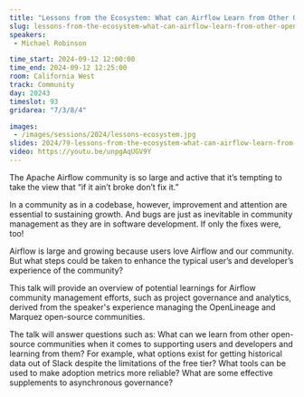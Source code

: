 ```yaml
---
title: "Lessons from the Ecosystem: What can Airflow Learn from Other Open-source Communities?"
slug: lessons-from-the-ecosystem-what-can-airflow-learn-from-other-open-source-communities
speakers:
 - Michael Robinson

time_start: 2024-09-12 12:00:00
time_end: 2024-09-12 12:25:00
room: California West
track: Community
day: 20243
timeslot: 93
gridarea: "7/3/8/4"

images: 
 - /images/sessions/2024/lessons-ecosystem.jpg
slides: 2024/79-lessons-from-the-ecosystem-what-can-airflow-learn-from-other-open-source-communities.pdf
video: https://youtu.be/unpgAqUGV9Y
---
```


The Apache Airflow community is so large and active that it’s tempting to take the view that “if it ain’t broke don’t fix it.”
 
In a community as in a codebase, however, improvement and attention are essential to sustaining growth. And bugs are just as inevitable in community management as they are in software development. If only the fixes were, too!
 
Airflow is large and growing because users love Airflow and our community. But what steps could be taken to enhance the typical user’s and developer’s experience of the community?
 
This talk will provide an overview of potential learnings for Airflow community management efforts, such as project governance and analytics, derived from the speaker's experience managing the OpenLineage and Marquez open-source communities.
 
The talk will answer questions such as: What can we learn from other open-source communities when it comes to supporting users and developers and learning from them? For example, what options exist for getting historical data out of Slack despite the limitations of the free tier? What tools can be used to make adoption metrics more reliable? What are some effective supplements to asynchronous governance?